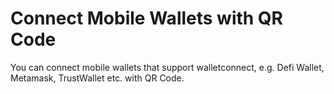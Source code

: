 # Connect Mobile Wallets with QR Code

You can connect mobile wallets that support walletconnect, e.g. Defi Wallet, Metamask, TrustWallet etc. with QR Code.

